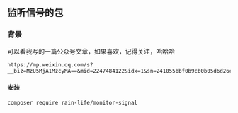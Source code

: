 ## 监听信号的包

### 背景
可以看我写的一篇公众号文章，如果喜欢，记得关注，哈哈哈
```
https://mp.weixin.qq.com/s?__biz=MzU5MjA1MzcyMA==&mid=2247484122&idx=1&sn=241055bbf0b9cb0b05d6d26cf0c77fac&chksm=fe24d66dc9535f7b42ad00eb8f514d97b5f9124e4ccc1f7780ab0a5f9803fb6f784267d06058&token=984830630&lang=zh_CN#rd
```

#### 安装
```
composer require rain-life/monitor-signal
```
